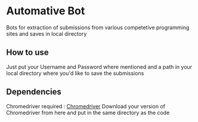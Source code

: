 # Automative Bot
Bots for extraction of submissions from various competetive programming sites and saves in local directory
## How to use
Just put your Username and Password where mentioned and a path in your local directory where you'd like to save the submissions
## Dependencies
Chromedriver required : [Chromedriver](https://chromedriver.chromium.org/)
Download your version of Chromedriver from here and put in the same directory as the code